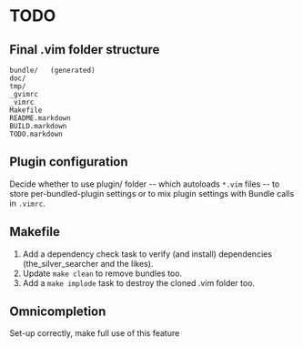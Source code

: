 # TODO
## Final .vim folder structure

    bundle/   (generated)
    doc/
    tmp/
    _gvimrc
    _vimrc
    Makefile
    README.markdown
    BUILD.markdown
    TODO.markdown

## Plugin configuration

Decide whether to use plugin/ folder -- which autoloads `*.vim` files -- to
store per-bundled-plugin settings or to mix plugin settings with Bundle calls in
`.vimrc`.

## Makefile

1. Add a dependency check task to verify (and install) dependencies
   (the_silver_searcher and the likes).
2. Update `make clean` to remove bundles too.
3. Add a `make implode` task to destroy the cloned .vim folder too.

## Omnicompletion

Set-up correctly, make full use of this feature

